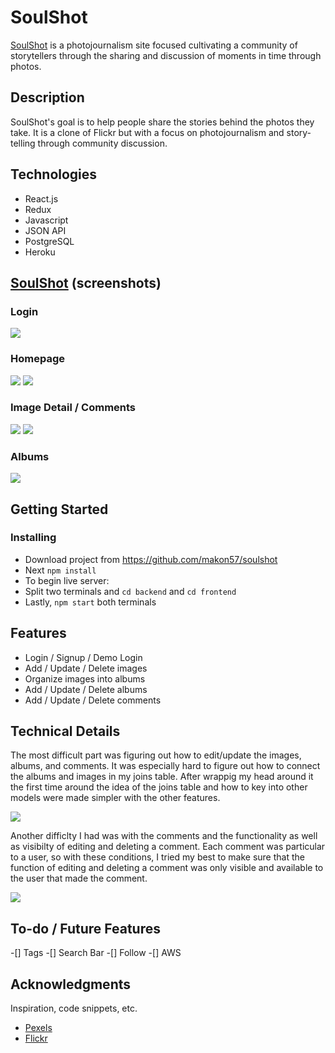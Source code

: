 # SoulShot

[SoulShot](https://soulshot.herokuapp.com/) is a photojournalism site focused cultivating a community of storytellers through the sharing and discussion of moments in time through photos.

## Description

SoulShot's goal is to help people share the stories behind the photos they take. It is a clone of Flickr but with a focus on photojournalism and story-telling through community discussion.

## Technologies

* React.js
* Redux
* Javascript
* JSON API
* PostgreSQL
* Heroku

## [SoulShot](https://soulshot.herokuapp.com/) (screenshots)

### Login

<img src='images/Screen Shot 2021-07-24 at 11.52.31 PM.png' />

### Homepage

<img src='images/Screen Shot 2021-07-24 at 11.50.10 PM.png' />
<img src='images/Screen Shot 2021-07-24 at 11.53.15 PM.png' />

### Image Detail / Comments

<img src='images/Screen Shot 2021-07-24 at 11.53.54 PM.png' />
<img src='images/Screen Shot 2021-07-24 at 11.54.49 PM.png' />

### Albums

<img src='images/Screen Shot 2021-07-25 at 12.47.55 AM.png' />

## Getting Started

### Installing

* Download project from https://github.com/makon57/soulshot
* Next ```npm install```
* To begin live server:
* Split two terminals and ```cd backend``` and ```cd frontend```
* Lastly,  ```npm start``` both terminals

## Features

* Login / Signup / Demo Login
* Add / Update / Delete images
* Organize images into albums
* Add / Update / Delete albums
* Add / Update / Delete comments

## Technical Details

The most difficult part was figuring out how to edit/update the images, albums, and comments. It was especially hard to figure out how to connect the albums and images in my joins table. After wrappig my head around it the first time around the idea of the joins table and how to key into other models were made simpler with the other features.

<img src='images/Screen Shot 2021-07-25 at 12.49.31 AM.png' />

Another difficlty I had was with the comments and the functionality as well as visibilty of editing and deleting a comment. Each comment was particular to a user, so with these conditions, I tried my best to make sure that the function of editing and deleting a comment was only visible and available to the user that made the comment.

<img src='images/Screen Shot 2021-07-25 at 12.42.31 AM.png' />

## To-do / Future Features

-[] Tags
-[] Search Bar
-[] Follow
-[] AWS

## Acknowledgments

Inspiration, code snippets, etc.
* [Pexels](https://www.pexels.com/)
* [Flickr](https://www.flickr.com/)

